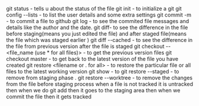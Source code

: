 git status - tells u about the status of the file
git init - to initialize a git 
git config --lists  - to list the user details and some extra settings
git commit -m <message> -  to commit a file to github
git log - to see the commited file messages and details like the author and the date.
git diff-  to see the difference in the file before staging(means you just edited the file) and after staged file(means the file which was staged earlier ) 
git diff --cached -  to see the difference in the file from previous version after the file is staged 
git checkout <uid> --<file_name (use * for all files)> - to get the previous version files
git checkout master -  to get back to the latest version of the file you have created
git restore <filename or . for all> - to restore the particular file or all files to the latest working version 
git show <unique-commit-id>- to
git restore --staged <filename>- to remove from staging phase .
git restore --worktree <filename> -  to remove the changes from the file before staging process
when a file is not tracked it is untracked then when we do git add then it goes to the staging area then when we commit the file then it gets tracked 